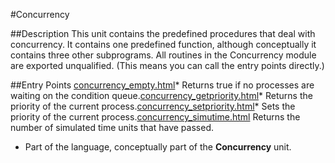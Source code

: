 
#Concurrency

##Description
This unit contains the predefined procedures that deal with concurrency. It contains one predefined function, although conceptually it contains three other subprograms.
All routines in the Concurrency module are exported unqualified. (This means you can call the entry points directly.)

##Entry Points
[concurrency_empty.html](**empty**)* Returns true if no processes are waiting on the condition queue.[concurrency_getpriority.html](**getpriority**)* Returns the priority of the current process.[concurrency_setpriority.html](**setpriority**)* Sets the priority of the current process.[concurrency_simutime.html](**simutime**) Returns the number of simulated time units that have passed.
* Part of the language, conceptually part of the **Concurrency** unit.
